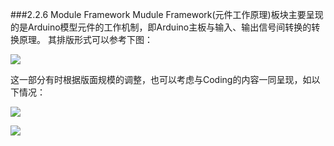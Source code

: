 ###2.2.6 Module Framework
Mudule Framework(元件工作原理)板块主要呈现的是Arduino模型元件的工作机制，即Arduino主板与输入、输出信号间转换的转换原理。
其排版形式可以参考下图：





![](http://kitpic.makebi.net/ixd/2_7.jpg)



这一部分有时根据版面规模的调整，也可以考虑与Coding的内容一同呈现，如以下情况：

![](http://kitpic.makebi.net/ixd/2_7_2.jpg)

![](http://kitpic.makebi.net/ixd/2_8_2.jpg)